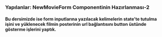 ### Yapılanlar: NewMovieForm Componentinin Hazırlanması-2

#### Bu dersimizde ise form inputlarına yazılacak kelimelerin state'te tutulma işini ve yüklenecek filmin posterinin url bağlantısını button üstünde gösterme işlerini yaptık.

